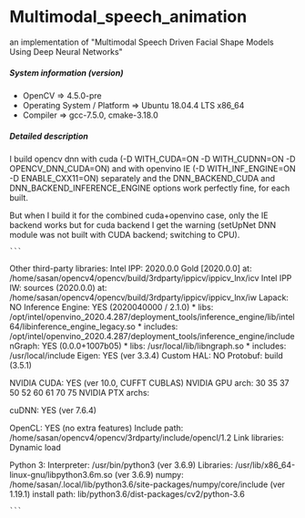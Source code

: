 # Multimodal_speech_animation

an implementation of "Multimodal Speech Driven Facial Shape Models Using Deep Neural Networks" 

##### System information (version)

- OpenCV => 4.5.0-pre
- Operating System / Platform => Ubuntu 18.04.4 LTS x86_64
- Compiler => gcc-7.5.0, cmake-3.18.0

##### Detailed description

I build opencv dnn with cuda (-D WITH_CUDA=ON -D WITH_CUDNN=ON -D OPENCV_DNN_CUDA=ON) and with openvino IE (-D WITH_INF_ENGINE=ON  -D ENABLE_CXX11=ON) separately and the DNN_BACKEND_CUDA and DNN_BACKEND_INFERENCE_ENGINE options work perfectly fine, for each built.

But when I build it for the combined cuda+openvino case, only the IE backend works but for cuda backend I get the warning (setUpNet DNN module was not built with CUDA backend; switching to CPU). 

    ```
   Other third-party libraries:
     Intel IPP:                   2020.0.0 Gold [2020.0.0]
           at:                   /home/sasan/opencv4/opencv/build/3rdparty/ippicv/ippicv_lnx/icv
     Intel IPP IW:                sources (2020.0.0)
               at:                /home/sasan/opencv4/opencv/build/3rdparty/ippicv/ippicv_lnx/iw
     Lapack:                      NO
     Inference Engine:            YES (2020040000 / 2.1.0)
         * libs:                  /opt/intel/openvino_2020.4.287/deployment_tools/inference_engine/lib/intel64/libinference_engine_legacy.so
         * includes:              /opt/intel/openvino_2020.4.287/deployment_tools/inference_engine/include
     nGraph:                      YES (0.0.0+1007b05)
         * libs:                  /usr/local/lib/libngraph.so
         * includes:              /usr/local/include
     Eigen:                       YES (ver 3.3.4)
     Custom HAL:                  NO
     Protobuf:                    build (3.5.1)
 
   NVIDIA CUDA:                   YES (ver 10.0, CUFFT CUBLAS)
     NVIDIA GPU arch:             30 35 37 50 52 60 61 70 75
     NVIDIA PTX archs:
 
   cuDNN:                         YES (ver 7.6.4)
 
   OpenCL:                        YES (no extra features)
     Include path:                /home/sasan/opencv4/opencv/3rdparty/include/opencl/1.2
     Link libraries:              Dynamic load
 
   Python 3:
     Interpreter:                 /usr/bin/python3 (ver 3.6.9)
     Libraries:                   /usr/lib/x86_64-linux-gnu/libpython3.6m.so (ver 3.6.9)
     numpy:                       /home/sasan/.local/lib/python3.6/site-packages/numpy/core/include (ver 1.19.1)
     install path:                lib/python3.6/dist-packages/cv2/python-3.6


    ```
